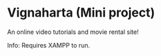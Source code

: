 # Vignaharta (Mini project)
An online video tutorials and movie rental site!

Info:
Requires XAMPP to run.

